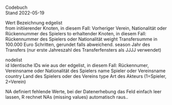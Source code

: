 Codebuch	
Stand 2022-05-19	
	
Wert	Bezeichnung
edgelist	
from	initiierender Knoten, in diesem Fall: Vorheriger Verein, Nationalität oder Rückennummer des Spielers
to 	erhaltender Knoten, in diesem Fall: Rückennummer des Spielers oder Nationalität
weight	Transfersumme in 100.000 Euro Schritten, gerundet falls abweichend.
season	Jahr des Transfers (nur erste Jahreszahl des Transferfensters als JJJJ verwendet)
	
nodelist	
id	Identische IDs wie aus der edgelist, in diesem Fall: Rückennumer, Vereinsname oder Nationalität des Spielers
name	Spieler oder Vereinsname
country	Land des Spielers oder des Vereins
type	Art des Akteurs (1=Spieler, 2=Verein)
	
	
	
NA	definiert fehlende Werte, bei der Datenerhebung das Feld einfach leer lassen, R rechnet NAs (missing values) automatisch raus..
	
